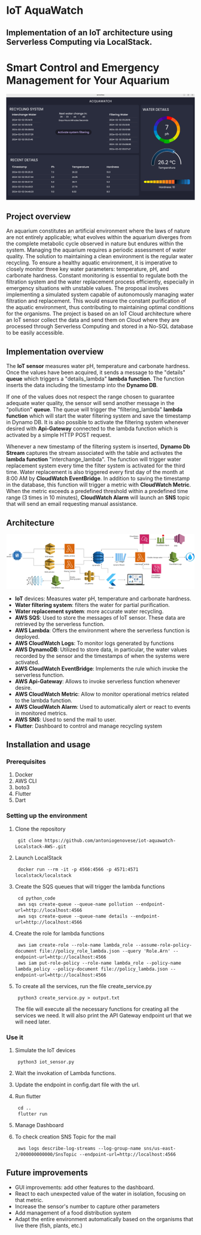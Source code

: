 
#  IoT AquaWatch

## Implementation of an IoT architecture using Serverless Computing via LocalStack. 
# Smart Control and Emergency Management for Your Aquarium

<p align="center"><img src="./img/dashboard.png"/></p>

## Project overview


An aquarium constitutes an artificial environment where the laws of nature are not entirely applicable; what evolves within the aquarium diverges from the complete metabolic cycle observed in nature but endures within the system. Managing the aquarium requires a periodic assessment of water quality. The solution to maintaining a clean environment is the regular water recycling. To ensure a healthy aquatic environment, it is imperative to closely monitor three key water parameters: temperature, pH, and carbonate hardness. Constant monitoring is essential to regulate both the filtration system and the water replacement process efficiently, especially in emergency situations with unstable values. The proposal involves implementing a simulated system capable of autonomously managing water filtration and replacement. This would ensure the constant purification of the aquatic environment, thus contributing to maintaining optimal conditions for the organisms. The project is based on an IoT Cloud architecture where an IoT sensor collect the data and send them on Cloud where they are processed through Serverless Computing and stored in a No-SQL database to be easily accessible.

## Implementation overview


The **IoT sensor** measures water pH, temperature and carbonate hardness. Once the values have been acquired, it sends a message to the "details" **queue** which triggers a "details_lambda" **lambda function**. The function inserts the data including the timestamp into the **Dynamo DB**. 

If one of the values does not respect the range chosen to guarantee adequate water quality, the sensor will send another message in the "pollution" **queue**. The queue will trigger the "filtering_lambda" **lambda function** which will start the water filtering system and save the timestamp in Dynamo DB. It is also possible to activate the filtering system whenever desired with **Api-Gateway** connected to the lambda function which is activated by a simple HTTP POST request. 

Whenever a new timestamp of the filtering system is inserted, **Dynamo Db Stream** captures the stream associated with the table and activates the **lambda function** "interchange_lambda". The function will trigger water replacement system every time the filter system is activated for the third time. Water replacement is also triggered every first day of the month at 8:00 AM by **CloudWatch  EventBridge**. In addition to saving the timestamp in the database, this function will trigger a metric with **CloudWatch Metric**. When the metric exceeds a predefined threshold within a predefined time range (3 times in 10 minutes), **CloudWatch Alarm** will launch an **SNS** topic that will send an email requesting manual assistance.

## Architecture

<p align="center"><img src="./img/architecture.png"/></p>

* **IoT** devices: Measures water pH, temperature and carbonate hardness.
* **Water filtering system**: filters the water for partial purification.
* **Water replacement system**: more accurate water recycling.
* **AWS SQS**: Used to store the messages of IoT sensor. These data are retrieved by the serverless function.
* **AWS Lambda**: Offers the environment where the serverless function is deployed.
* **AWS CloudWatch Logs**: To monitor logs generated by functions
* **AWS DynamoDB**: Utilized to store data, in particular, the water values recorded by the sensor and the timestamps of when the systems were activated.
* **AWS CloudWatch EventBridge**: Implements the rule which invoke the serverless function.
* **AWS Api-Gateway**: Allows to invoke serverless function whenever desire.
* **AWS CloudWatch Metric**: Allow to monitor operational metrics related to the lambda function.
* **AWS CloudWatch Alarm**: Used to automatically alert or react to events in monitored metrics.
* **AWS SNS**: Used to send the mail to user.
* **Flutter**: Dashboard to control and manage recycling system



## Installation and usage
### Prerequisites
1. Docker
2. AWS CLI
3. boto3
4. Flutter
5. Dart

### Setting up the environment

1. Clone the repository
        
        git clone https://github.com/antoniogenovese/iot-aquawatch-Localstack-AWS-.git
        
3. Launch LocalStack
        
        docker run --rm -it -p 4566:4566 -p 4571:4571 localstack/localstack
        
4. Create the SQS queues that will trigger the lambda functions

        cd python_code
        aws sqs create-queue --queue-name pollution --endpoint-url=http://localhost:4566
        aws sqs create-queue --queue-name details --endpoint-url=http://localhost:4566
   
5. Create the role for lambda functions
           
        aws iam create-role --role-name lambda_role --assume-role-policy-document file://policy_role_lambda.json --query 'Role.Arn' --endpoint-url=http://localhost:4566
		aws iam put-role-policy --role-name lambda_role --policy-name lambda_policy --policy-document file://policy_lambda.json --endpoint-url=http://localhost:4566


6. To create all the services, run the file create_service.py
			        
		python3 create_service.py > output.txt
        
      The file will execute all the necessary functions for creating all the services we need. It will also print the API Gateway endpoint url that we will need later.
       
### Use it

1. Simulate the IoT devices   

		python3 iot_sensor.py
2. Wait the invokation of Lambda functions.
3. Update the endpoint in config.dart file with the url.
4. Run flutter 

		cd ..
		flutter run
5. Manage Dashboard
6. To check creation SNS Topic for the mail 
	
		aws logs describe-log-streams --log-group-name sns/us-east-2/000000000000/SnsTopic --endpoint-url=http://localhost:4566



## Future improvements

* GUI improvements: add other features to the dashboard.
* React to each unexpected value of the water in isolation, focusing on that metric.
* Increase the sensor's number to capture other parameters
* Add management of a food distribution system
* Adapt the entire environment automatically based on the organisms that live there (fish, plants, etc.)
